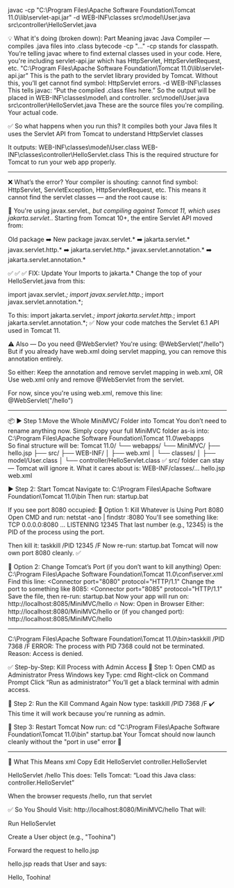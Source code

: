 javac -cp "C:\Program Files\Apache Software Foundation\Tomcat 11.0\lib\servlet-api.jar" -d WEB-INF\classes src\model\User.java src\controller\HelloServlet.java

💡 What it's doing (broken down):
Part	Meaning
javac	Java Compiler — compiles .java files into .class bytecode
-cp "..."	-cp stands for classpath. You’re telling javac where to find external classes used in your code. Here, you're including servlet-api.jar which has HttpServlet, HttpServletRequest, etc.
"C:\Program Files\Apache Software Foundation\Tomcat 11.0\lib\servlet-api.jar"	This is the path to the servlet library provided by Tomcat. Without this, you’ll get cannot find symbol: HttpServlet errors.
-d WEB-INF\classes	This tells javac: “Put the compiled .class files here.” So the output will be placed in WEB-INF\classes\model\ and controller\.
src\model\User.java src\controller\HelloServlet.java	These are the source files you're compiling. Your actual code.

✅ So what happens when you run this?
It compiles both your Java files
It uses the Servlet API from Tomcat to understand HttpServlet classes

It outputs:
WEB-INF\classes\model\User.class
WEB-INF\classes\controller\HelloServlet.class
This is the required structure for Tomcat to run your web app properly.

---------------------------------------------------------------------------------------------------
❌ What’s the error?
Your compiler is shouting:
cannot find symbol: HttpServlet, ServletException, HttpServletRequest, etc.
This means it cannot find the servlet classes — and the root cause is:

🚨 You're using javax.servlet.*, but compiling against Tomcat 11, which uses jakarta.servlet.*.
Starting from Tomcat 10+, the entire Servlet API moved from:

Old package	➡️	New package
javax.servlet.*	➡️	jakarta.servlet.*
javax.servlet.http.*	➡️	jakarta.servlet.http.*
javax.servlet.annotation.*	➡️	jakarta.servlet.annotation.*

✅ ✅ ✅ FIX: Update Your Imports to jakarta.*
Change the top of your HelloServlet.java from this:

import javax.servlet.*;
import javax.servlet.http.*;
import javax.servlet.annotation.*;

To this:
import jakarta.servlet.*;
import jakarta.servlet.http.*;
import jakarta.servlet.annotation.*;
✅ Now your code matches the Servlet 6.1 API used in Tomcat 11.

⚠️ Also — Do you need @WebServlet?
You're using:
@WebServlet("/hello")
But if you already have web.xml doing servlet mapping, you can remove this annotation entirely.

So either:
Keep the annotation and remove servlet mapping in web.xml, OR
Use web.xml only and remove @WebServlet from the servlet.

For now, since you're using web.xml, remove this line:
@WebServlet("/hello")

--------------------------------------------------------------------------------------------

📦 ▶️ Step 1:Move the Whole MiniMVC/ Folder into Tomcat
You don’t need to rename anything now. Simply copy your full MiniMVC folder as-is into:
C:\Program Files\Apache Software Foundation\Tomcat 11.0\webapps\
So final structure will be:
Tomcat 11.0/
└── webapps/
    └── MiniMVC/
        ├── hello.jsp
        ├── src/
        ├── WEB-INF/
        │   ├── web.xml
        │   └── classes/
        │       ├── model/User.class
        │       └── controller/HelloServlet.class
✅ src/ folder can stay — Tomcat will ignore it. What it cares about is:
WEB-INF/classes/...
hello.jsp
web.xml

▶️ Step 2: Start Tomcat
Navigate to:
C:\Program Files\Apache Software Foundation\Tomcat 11.0\bin
Then run:
startup.bat

If you see port 8080 occupied:
🔁 Option 1: Kill Whatever is Using Port 8080
Open CMD and run:
netstat -ano | findstr :8080
You'll see something like:
TCP    0.0.0.0:8080     ...     LISTENING     12345
That last number (e.g., 12345) is the PID of the process using the port.

Then kill it:
taskkill /PID 12345 /F
Now re-run:
startup.bat
Tomcat will now own port 8080 cleanly. ✅

🔁 Option 2: Change Tomcat’s Port (if you don’t want to kill anything)
Open:
C:\Program Files\Apache Software Foundation\Tomcat 11.0\conf\server.xml
Find this line:
<Connector port="8080" protocol="HTTP/1.1"
Change the port to something like 8085:
<Connector port="8085" protocol="HTTP/1.1"
Save the file, then re-run:
startup.bat
Now your app will run on:
http://localhost:8085/MiniMVC/hello
🔥 Now: Open in Browser
Either:
http://localhost:8080/MiniMVC/hello
or (if you changed port):
http://localhost:8085/MiniMVC/hello

-----------------------------------------------------------------------------------------------------------
C:\Program Files\Apache Software Foundation\Tomcat 11.0\bin>taskkill /PID 7368 /F
ERROR: The process with PID 7368 could not be terminated.
Reason: Access is denied.

✅ Step-by-Step: Kill Process with Admin Access
🔹 Step 1: Open CMD as Administrator
Press Windows key
Type: cmd
Right-click on Command Prompt
Click “Run as administrator”
You’ll get a black terminal with admin access.

🔹 Step 2: Run the Kill Command Again
Now type:
taskkill /PID 7368 /F
✔️ This time it will work because you're running as admin.

🔹 Step 3: Restart Tomcat
Now run:
cd "C:\Program Files\Apache Software Foundation\Tomcat 11.0\bin"
startup.bat
Your Tomcat should now launch cleanly without the "port in use" error 🎉

-------------------------------------------------------------------------------------

🧠 What This Means
xml
Copy
Edit
<servlet>
    <servlet-name>HelloServlet</servlet-name>
    <servlet-class>controller.HelloServlet</servlet-class>
</servlet>

<servlet-mapping>
    <servlet-name>HelloServlet</servlet-name>
    <url-pattern>/hello</url-pattern>
</servlet-mapping>
This does:
Tells Tomcat: “Load this Java class: controller.HelloServlet”

When the browser requests /hello, run that servlet

✅ So You Should Visit:
http://localhost:8080/MiniMVC/hello
That will:

Run HelloServlet

Create a User object (e.g., "Toohina")

Forward the request to hello.jsp

hello.jsp reads that User and says:

Hello, Toohina!
